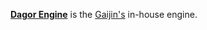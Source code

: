 [**Dagor Engine**](https://en.wikipedia.org/wiki/Gaijin_Entertainment#Dagor_Engine) is the [Gaijin's](https://gaijinent.com/) in-house engine.